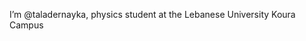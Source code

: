  I’m @taladernayka, physics student at the Lebanese University Koura Campus
<!---
taladernayka/taladernayka is a ✨ special ✨ repository because its `README.md` (this file) appears on your GitHub profile.
You can click the Preview link to take a look at your changes.
--->

